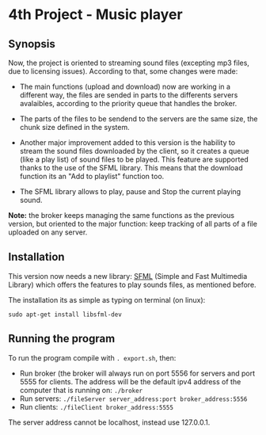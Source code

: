 # 4th Project - Music player

## Synopsis

Now, the project is oriented to streaming sound files (excepting mp3 files, due to licensing issues). According to that, some changes were made:

* The main functions (upload and download) now are working in a different way, the files are sended in parts to the differents servers avalaibles, according to the priority queue that handles the broker.

* The parts of the files to be sendend to the servers are the same size, the chunk size defined in the system.

* Another major improvement added to this version is the hability to stream the sound files downloaded by the client, so it creates a queue (like a play list) of sound files to be played. This feature are supported thanks to the use of the SFML library. This means that the download function its an "Add to playlist" function too.

* The SFML library allows to play, pause and Stop the current playing sound.

**Note:** the broker keeps managing the same functions as the previous version, but oriented to the major function: keep tracking of all parts of a file uploaded on any server.

## Installation

This version now needs a new library: [SFML](https://www.sfml-dev.org/index.php) (Simple and Fast Multimedia Library) which offers the features to play sounds files, as mentioned before.

The installation its as simple as typing on terminal (on linux):
```
sudo apt-get install libsfml-dev
```

## Running the program

To run the program compile with ```. export.sh```, then:
* Run broker (the broker will always run on port 5556 for servers and port 5555 for clients. The address will be the default ipv4 address of the computer that is running on: ```./broker```
* Run servers: ```./fileServer server_address:port broker_address:5556```
* Run clients: ```./fileClient broker_address:5555```

The server address cannot be localhost, instead use 127.0.0.1.